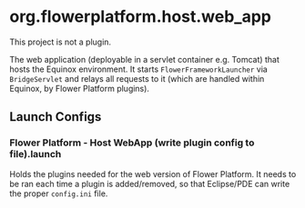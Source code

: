 # org.flowerplatform.host.web_app

This project is not a plugin.

The web application (deployable in a servlet container e.g. Tomcat) that hosts the Equinox environment. 
It starts ``FlowerFrameworkLauncher`` via ``BridgeServlet`` and relays all requests to it (which are handled within Equinox, by Flower Platform plugins).

## Launch Configs

### Flower Platform - Host WebApp (write plugin config to file).launch

Holds the plugins needed for the web version of Flower Platform. It needs to be ran each time a plugin is added/removed, so that Eclipse/PDE can write the proper ``config.ini`` file. 